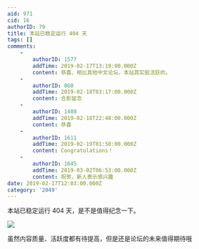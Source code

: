 ```yaml
---
aid: 971
cid: 16
authorID: 79
title: 本站已稳定运行 404 天
tags: []
comments:
    -
        authorID: 1577
        addTime: 2019-02-17T13:19:00.000Z
        content: 恭喜，相比其他中文论坛，本站其实挺活跃的。
    -
        authorID: 860
        addTime: 2019-02-18T03:17:00.000Z
        content: 合影留念
    -
        authorID: 1408
        addTime: 2019-02-18T22:48:00.000Z
        content: 恭喜
    -
        authorID: 1611
        addTime: 2019-02-19T01:50:00.000Z
        content: Congratulations！
    -
        authorID: 1645
        addTime: 2019-03-02T06:53:00.000Z
        content: 祝贺，新人表示感兴趣
date: 2019-02-17T12:03:00.000Z
category: '2049'
---
```


本站已稳定运行 404 天，是不是值得纪念一下。

![](https://i.loli.net/2019/02/17/5c694d3553cbf.png)

虽然内容质量、活跃度都有待提高，但是还是论坛的未来值得期待哦
